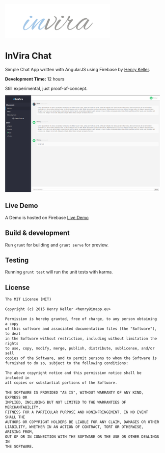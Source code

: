 ![alt text](app/images/logo.png "InVira Chat")

InVira Chat
=====================

Simple Chat App written with AngularJS using Firebase by [Henry Keller](http://www.henrykeller.eu).

**Development Time:** 12 hours

Still experimental, just proof-of-concept.

![alt text](screenshots/chat_screen.png "Chat Screen")

## Live Demo
A Demo is hosted on Firebase
[Live Demo](https://invira-chat.firebaseapp.com)

## Build & development

Run `grunt` for building and `grunt serve` for preview.

## Testing

Running `grunt test` will run the unit tests with karma.

## License

    The MIT License (MIT)

    Copyright (c) 2015 Henry Keller <henry@inapp.eu>

    Permission is hereby granted, free of charge, to any person obtaining a copy
    of this software and associated documentation files (the "Software"), to deal
    in the Software without restriction, including without limitation the rights
    to use, copy, modify, merge, publish, distribute, sublicense, and/or sell
    copies of the Software, and to permit persons to whom the Software is
    furnished to do so, subject to the following conditions:

    The above copyright notice and this permission notice shall be included in
    all copies or substantial portions of the Software.

    THE SOFTWARE IS PROVIDED "AS IS", WITHOUT WARRANTY OF ANY KIND, EXPRESS OR
    IMPLIED, INCLUDING BUT NOT LIMITED TO THE WARRANTIES OF MERCHANTABILITY,
    FITNESS FOR A PARTICULAR PURPOSE AND NONINFRINGEMENT. IN NO EVENT SHALL THE
    AUTHORS OR COPYRIGHT HOLDERS BE LIABLE FOR ANY CLAIM, DAMAGES OR OTHER
    LIABILITY, WHETHER IN AN ACTION OF CONTRACT, TORT OR OTHERWISE, ARISING FROM,
    OUT OF OR IN CONNECTION WITH THE SOFTWARE OR THE USE OR OTHER DEALINGS IN
    THE SOFTWARE.
